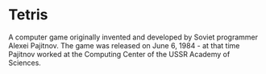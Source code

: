# Tetris

A computer game originally invented and developed by Soviet programmer Alexei Pajitnov. 
The game was released on June 6, 1984 - at that time Pajitnov worked at the Computing Center of the USSR Academy of Sciences.
